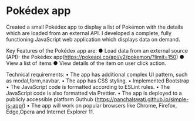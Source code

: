﻿# Pokédex app
Created a small Pokédex app to display a list of Pokémon with the details which are loaded from an external API.
I developed a complete, fully functioning JavaScript web application which displays data on demand. 

Key Features of the Pokédex app are:
● Load data from an external source (API)- the Pokédex app(https://pokeapi.co/api/v2/pokemon/?limit=150)
● View a list of items
● View details of the item on user click action.

Technical requirements:
•	The app has additional complex UI pattern, such as modal,form,navbar.
•	The app has CSS styling.
•	Implemented Bootstrap
•	The JavaScript code is formatted according to ESLint rules.
•	The JavaScript code is also formatted via Prettier. 
•	The app is deployed to a publicly accessible platform Guthub (https://panchalswati.github.io/simple-js-app/)
•	The app will work on popular browsers like Chrome, Firefox, Edge,Opera and Internet Explorer 11.
